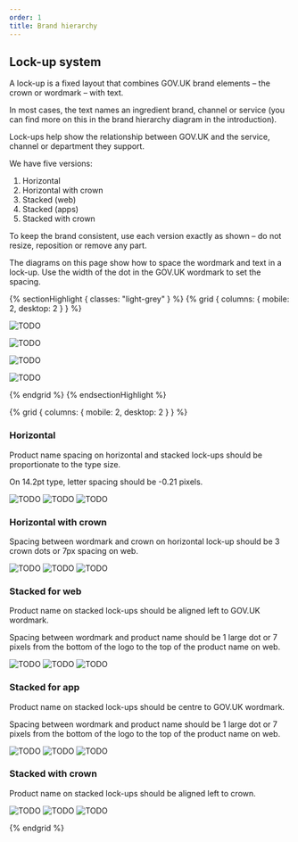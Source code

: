 ```yaml
---
order: 1
title: Brand hierarchy
---
```


## Lock-up system

A lock-up is a fixed layout that combines GOV.UK brand elements – the crown or wordmark – with text.

In most cases, the text names an ingredient brand, channel or service (you can find more on this in the brand hierarchy diagram in the introduction).

Lock-ups help show the relationship between GOV.UK and the service, channel or department they support.

We have five versions:

1. Horizontal
2. Horizontal with crown
3. Stacked (web)
4. Stacked (apps)
5. Stacked with crown

To keep the brand consistent, use each version exactly as shown – do not resize, reposition or remove any part.

The diagrams on this page show how to space the wordmark and text in a lock-up. Use the width of the dot in the GOV.UK wordmark to set the spacing.

{% sectionHighlight { classes: "light-grey" } %}
{% grid { columns: { mobile: 2, desktop: 2 } } %}

<div class="flex-end">

![TODO](./lockup-1.svg)

</div>
<div class="flex-end">

![TODO](./lockup-2.svg)

</div>
<div class="flex-end">

![TODO](./lockup-3.svg)

</div>
<div class="flex-end">

![TODO](./lockup-4.svg)

</div>

{% endgrid %}
{% endsectionHighlight %}

{% grid { columns: { mobile: 2, desktop: 2 } } %}

<div class="border">

### Horizontal

Product name spacing on horizontal and stacked lock-ups should be proportionate to the type size.

On 14.2pt type, letter spacing should be -0.21 pixels.

</div>
<div class="img-fit">

![TODO](./horizontal-pay.svg) ![TODO](./horizontal-wallet.svg) ![TODO](./horizontal-notify.svg)

</div>

<div class="border">

### Horizontal with crown

Spacing between wordmark and crown on horizontal lock-up should be 3 crown dots or 7px spacing on web.

</div>
<div class="img-fit">

![TODO](./horizontal-with-crown-pay.svg) ![TODO](./horizontal-with-crown-wallet.svg) ![TODO](./horizontal-with-crown-notify.svg)

</div>

<div class="border">

### Stacked for web

Product name on stacked lock-ups should be aligned left to GOV.UK wordmark.

Spacing between wordmark and product name should be 1 large dot or 7 pixels from the bottom of the logo to the top of the product name on web.

</div>

<div class="img-fit">

![TODO](./stacked-for-web-pay.svg) ![TODO](./stacked-for-web-wallet.svg) ![TODO](./stacked-for-web-notify.svg)

</div>
<div class="border">

### Stacked for app

Product name on stacked lock-ups should be centre to GOV.UK wordmark.

Spacing between wordmark and product name should be 1 large dot or 7 pixels from the bottom of the logo to the top of the product name on web.

</div>
<div class="img-fit">

![TODO](./stacked-for-app-pay.svg) ![TODO](./stacked-for-app-wallet.svg) ![TODO](./stacked-for-app-notify.svg)

</div>
<div class="border">

### Stacked with crown

Product name on stacked lock-ups should be aligned left to crown.

</div>
<div class="img-fit">

![TODO](./stacked-with-crown-pay.svg) ![TODO](./stacked-with-crown-wallet.svg) ![TODO](./stacked-with-crown-notify.svg)

</div>
{% endgrid %}

